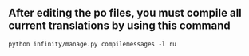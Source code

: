 ## After editing the po files, you must compile all current translations by using this command

``python infinity/manage.py compilemessages -l ru``
